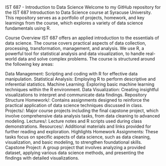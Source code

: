IST 687 - Introduction to Data Science
Welcome to my GitHub repository for the IST 687 Introduction to Data Science course at Syracuse University. This repository serves as a portfolio of projects, homework, and key learnings from the course, which explores a variety of data science fundamentals using R.

Course Overview
IST 687 offers an applied introduction to the essentials of data science. The course covers practical aspects of data collection, processing, transformation, management, and analysis. We use R, a powerful tool for statistical analysis and data visualization, to handle real-world data and solve complex problems. The course is structured around the following key areas:

Data Management: Scripting and coding with R for effective data manipulation.
Statistical Analysis: Employing R to perform descriptive and inferential statistics.
Machine Learning: Exploring basic machine learning techniques within the R environment.
Data Visualization: Creating insightful visualizations to interpret and communicate data findings.
Repository Structure
Homework/: Contains assignments designed to reinforce the practical application of data science techniques discussed in class.
Projects/: Major course projects including the final capstone project, which involve comprehensive data analysis tasks, from data cleaning to advanced modeling.
Lectures/: Lecture notes and R scripts used during class demonstrations.
Resources/: Additional materials and links provided for further reading and exploration.
Highlights
Homework Assignments: These tasks focus on specific aspects of data science, such as data cleaning, visualization, and basic modeling, to strengthen foundational skills.
Capstone Project: A group project that involves analyzing a provided dataset, applying various data science methods, and presenting the findings with detailed visualizations.
